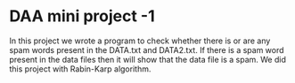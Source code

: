 # DAA mini project -1
In this project we wrote a program to check whether there is or are any spam words present in the DATA.txt and DATA2.txt.
If there is a spam word present in the data files then it will show that the data file is a spam.
We did this project with Rabin-Karp algorithm.
